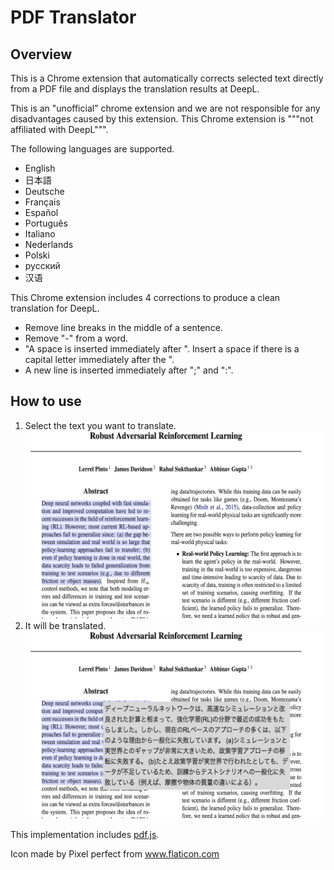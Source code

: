 # PDF Translator

## Overview
This is a Chrome extension that automatically corrects selected text directly from a PDF file and displays the translation results at DeepL.

This is an "unofficial" chrome extension and we are not responsible for any disadvantages caused by this extension.
This Chrome extension is """not affiliated with DeepL""".

The following languages are supported.
- English
- 日本語
- Deutsche
- Français
- Español
- Português
- Italiano
- Nederlands
- Polski
- русский
- 汉语


This Chrome extension includes 4 corrections to produce a clean translation for DeepL.
- Remove line breaks in the middle of a sentence.
- Remove "-" from a word.
- "A space is inserted immediately after ". Insert a space if there is a capital letter immediately after the ".
- A new line is inserted immediately after ";" and ":".

## How to use
1. Select the text you want to translate.
![select sentence](img/desc_1.png)
2. It will be translated.
![translation！](img/desc_2.png)


This implementation includes [pdf.js](https://github.com/mozilla/pdf.js).

Icon made by Pixel perfect from www.flaticon.com
